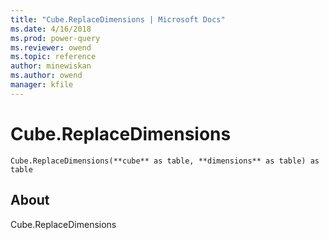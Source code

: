 ```yaml
---
title: "Cube.ReplaceDimensions | Microsoft Docs"
ms.date: 4/16/2018
ms.prod: power-query
ms.reviewer: owend
ms.topic: reference
author: minewiskan
ms.author: owend
manager: kfile
---
```

# Cube.ReplaceDimensions
`Cube.ReplaceDimensions(**cube** as table, **dimensions** as table) as table`

## About
Cube.ReplaceDimensions

